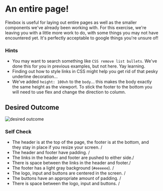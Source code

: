 # An entire page!

Flexbox is useful for laying out entire pages as well as the smaller components we've already been working with. For this exercise, we're leaving you with a little more work to do, with some things you may not have encountered yet. It's perfectly acceptable to google things you're unsure of!

### Hints
- You may want to search something like `CSS remove list bullets`.  We've done this for you in previous examples, but not here. Yay learning.
- Finding out how to style links in CSS might help you get rid of that pesky underline decoration...
- We've added `height: 100vh` to the `body`... this makes the body exactly the same height as the viewport. To stick the footer to the bottom you will need to use flex and change the direction to column.

## Desired Outcome
![desired outcome](./desired-outcome.png)

### Self Check

- The header is at the top of the page, the footer is at the bottom, and they stay in place if you resize your screen. /
- The header and footer have padding. /
- The links in the header and footer are pushed to either side./ 
- There is space between the links in the header and footer./
- The footer has a light gray background (`#eeeeee`). /
- The logo, input and buttons are centered in the screen. /
- The buttons have an appropriate amount of padding. /
- There is space between the logo, input and buttons. /

